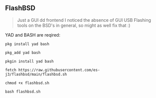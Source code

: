 ## FlashBSD
> Just a GUI dd frontend
> I noticed the absence of GUI USB Flashing tools on the BSD's in general, so might as well fix that :)

YAD and BASH are reqired: 

```pkg install yad bash```

```pkg_add yad bash```

```pkgin install yad bash```

```fetch https://raw.githubusercontent.com/es-j3/flashbsd/main/flashbsd.sh```

```chmod +x flashbsd.sh```

```bash flashbsd.sh```
